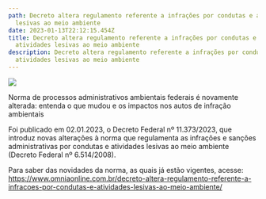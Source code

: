 ```yaml
---
path: Decreto altera regulamento referente a infrações por condutas e atividades
  lesivas ao meio ambiente
date: 2023-01-13T22:12:15.454Z
title: Decreto altera regulamento referente a infrações por condutas e
  atividades lesivas ao meio ambiente
description: Decreto altera regulamento referente a infrações por condutas e
  atividades lesivas ao meio ambiente
---
```

<!--StartFragment-->

![](https://www.omniaonline.com.br/wp-content/uploads/2023/01/Site-LinkedIn-Facebook-2023-01-13T134730.195.png)

Norma de processos administrativos ambientais federais é novamente alterada: entenda o que mudou e os impactos nos autos de infração ambientais

Foi publicado em 02.01.2023, o Decreto Federal nº 11.373/2023, que introduz novas alterações à norma que regulamenta as infrações e sanções administrativas por condutas e atividades lesivas ao meio ambiente (Decreto Federal nº 6.514/2008).

 Para saber das novidades da norma, as quais já estão vigentes, acesse: https://www.omniaonline.com.br/decreto-altera-regulamento-referente-a-infracoes-por-condutas-e-atividades-lesivas-ao-meio-ambiente/

<!--EndFragment-->